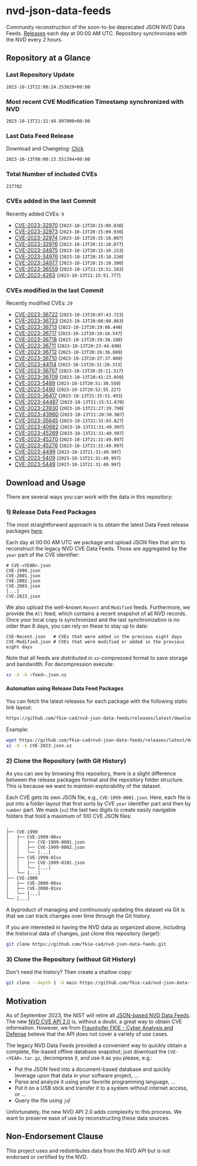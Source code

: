 # nvd-json-data-feeds

Community reconstruction of the soon-to-be deprecated JSON NVD Data Feeds. 
[Releases](https://github.com/fkie-cad/nvd-json-data-feeds/releases/latest) each day at 00:00 AM UTC.
Repository synchronizes with the NVD every 2 hours.

## Repository at a Glance

### Last Repository Update

```plain
2023-10-13T22:00:24.253629+00:00
```

### Most recent CVE Modification Timestamp synchronized with NVD

```plain
2023-10-13T21:31:49.997000+00:00
```

### Last Data Feed Release

Download and Changelog: [Click](https://github.com/fkie-cad/nvd-json-data-feeds/releases/latest)

```plain
2023-10-13T00:00:13.551394+00:00
```

### Total Number of included CVEs

```plain
227782
```

### CVEs added in the last Commit

Recently added CVEs: `9`

* [CVE-2023-32970](CVE-2023/CVE-2023-329xx/CVE-2023-32970.json) (`2023-10-13T20:15:09.830`)
* [CVE-2023-32973](CVE-2023/CVE-2023-329xx/CVE-2023-32973.json) (`2023-10-13T20:15:09.930`)
* [CVE-2023-32974](CVE-2023/CVE-2023-329xx/CVE-2023-32974.json) (`2023-10-13T20:15:10.007`)
* [CVE-2023-32976](CVE-2023/CVE-2023-329xx/CVE-2023-32976.json) (`2023-10-13T20:15:10.077`)
* [CVE-2023-34975](CVE-2023/CVE-2023-349xx/CVE-2023-34975.json) (`2023-10-13T20:15:10.153`)
* [CVE-2023-34976](CVE-2023/CVE-2023-349xx/CVE-2023-34976.json) (`2023-10-13T20:15:10.230`)
* [CVE-2023-34977](CVE-2023/CVE-2023-349xx/CVE-2023-34977.json) (`2023-10-13T20:15:10.300`)
* [CVE-2023-36559](CVE-2023/CVE-2023-365xx/CVE-2023-36559.json) (`2023-10-13T21:15:51.583`)
* [CVE-2023-4263](CVE-2023/CVE-2023-42xx/CVE-2023-4263.json) (`2023-10-13T21:15:51.777`)


### CVEs modified in the last Commit

Recently modified CVEs: `29`

* [CVE-2023-36722](CVE-2023/CVE-2023-367xx/CVE-2023-36722.json) (`2023-10-13T20:07:43.723`)
* [CVE-2023-36723](CVE-2023/CVE-2023-367xx/CVE-2023-36723.json) (`2023-10-13T20:08:08.063`)
* [CVE-2023-36713](CVE-2023/CVE-2023-367xx/CVE-2023-36713.json) (`2023-10-13T20:19:00.440`)
* [CVE-2023-36717](CVE-2023/CVE-2023-367xx/CVE-2023-36717.json) (`2023-10-13T20:19:18.547`)
* [CVE-2023-36718](CVE-2023/CVE-2023-367xx/CVE-2023-36718.json) (`2023-10-13T20:19:38.180`)
* [CVE-2023-36711](CVE-2023/CVE-2023-367xx/CVE-2023-36711.json) (`2023-10-13T20:23:44.690`)
* [CVE-2023-36712](CVE-2023/CVE-2023-367xx/CVE-2023-36712.json) (`2023-10-13T20:26:36.080`)
* [CVE-2023-36710](CVE-2023/CVE-2023-367xx/CVE-2023-36710.json) (`2023-10-13T20:27:37.000`)
* [CVE-2023-44114](CVE-2023/CVE-2023-441xx/CVE-2023-44114.json) (`2023-10-13T20:31:20.313`)
* [CVE-2023-36707](CVE-2023/CVE-2023-367xx/CVE-2023-36707.json) (`2023-10-13T20:35:11.517`)
* [CVE-2023-36709](CVE-2023/CVE-2023-367xx/CVE-2023-36709.json) (`2023-10-13T20:41:23.050`)
* [CVE-2023-5489](CVE-2023/CVE-2023-54xx/CVE-2023-5489.json) (`2023-10-13T20:51:30.550`)
* [CVE-2023-5490](CVE-2023/CVE-2023-54xx/CVE-2023-5490.json) (`2023-10-13T20:52:55.227`)
* [CVE-2023-36417](CVE-2023/CVE-2023-364xx/CVE-2023-36417.json) (`2023-10-13T21:15:51.493`)
* [CVE-2023-44487](CVE-2023/CVE-2023-444xx/CVE-2023-44487.json) (`2023-10-13T21:15:51.670`)
* [CVE-2023-23930](CVE-2023/CVE-2023-239xx/CVE-2023-23930.json) (`2023-10-13T21:27:29.790`)
* [CVE-2023-43960](CVE-2023/CVE-2023-439xx/CVE-2023-43960.json) (`2023-10-13T21:28:50.987`)
* [CVE-2023-35645](CVE-2023/CVE-2023-356xx/CVE-2023-35645.json) (`2023-10-13T21:31:03.827`)
* [CVE-2023-40682](CVE-2023/CVE-2023-406xx/CVE-2023-40682.json) (`2023-10-13T21:31:49.997`)
* [CVE-2023-45269](CVE-2023/CVE-2023-452xx/CVE-2023-45269.json) (`2023-10-13T21:31:49.997`)
* [CVE-2023-45270](CVE-2023/CVE-2023-452xx/CVE-2023-45270.json) (`2023-10-13T21:31:49.997`)
* [CVE-2023-45276](CVE-2023/CVE-2023-452xx/CVE-2023-45276.json) (`2023-10-13T21:31:49.997`)
* [CVE-2023-4499](CVE-2023/CVE-2023-44xx/CVE-2023-4499.json) (`2023-10-13T21:31:49.997`)
* [CVE-2023-5409](CVE-2023/CVE-2023-54xx/CVE-2023-5409.json) (`2023-10-13T21:31:49.997`)
* [CVE-2023-5449](CVE-2023/CVE-2023-54xx/CVE-2023-5449.json) (`2023-10-13T21:31:49.997`)


## Download and Usage

There are several ways you can work with the data in this repository:

### 1) Release Data Feed Packages

The most straightforward approach is to obtain the latest Data Feed release packages [here](https://github.com/fkie-cad/nvd-json-data-feeds/releases/latest).

Each day at 00:00 AM UTC we package and upload JSON files that aim to reconstruct the legacy NVD CVE Data Feeds.
Those are aggregated by the `year` part of the CVE identifier:

```
# CVE-<YEAR>.json
CVE-1999.json
CVE-2001.json
CVE-2002.json
CVE-2003.json
[...]
CVE-2023.json
```

We also upload the well-known `Recent` and `Modified` feeds.
Furthermore, we provide the `All` feed, which contains a recent snapshot of all NVD records.
Once your local copy is synchronized and the last synchronization is no older than 8 days, you can rely on these to stay up to date:

```plain
CVE-Recent.json   # CVEs that were added in the previous eight days
CVE-Modified.json # CVEs that were modified or added in the previous eight days
```

Note that all feeds are distributed in `xz`-compressed format to save storage and bandwidth.
For decompression execute:

```sh
xz -d -k <feed>.json.xz
```


#### Automation using Release Data Feed Packages

You can fetch the latest releases for each package with the following static link layout:

```sh
https://github.com/fkie-cad/nvd-json-data-feeds/releases/latest/download/CVE-<YEAR>.json.xz
```

Example:

```sh
wget https://github.com/fkie-cad/nvd-json-data-feeds/releases/latest/download/CVE-2023.json.xz
xz -d -k CVE-2023.json.xz
```

### 2) Clone the Repository (with Git History)

As you can see by browsing this repository, there is a slight difference between the release packages format and the repository folder structure.
This is because we want to maintain explorability of the dataset.

Each CVE gets its own JSON file, e.g., `CVE-1999-0001.json`.
Here, each file is put into a folder layout that first sorts by CVE `year` identifier part and then by `number` part.
We mask (`xx`) the last two digits to create easily navigable folders that hold a maximum of 100 CVE JSON files:

```plain
.
├── CVE-1999
│   ├── CVE-1999-00xx
│   │   ├── CVE-1999-0001.json
│   │   ├── CVE-1999-0002.json
│   │   └── [...]
│   ├── CVE-1999-01xx
│   │   ├── CVE-1999-0101.json
│   │   └── [...]
│   └── [...]
├── CVE-2000
│   ├── CVE-2000-00xx
│   ├── CVE-2000-01xx
│   └── [...]
└── [...]
```

A byproduct of managing and continuously updating this dataset via Git is that we can track changes over time through the Git history.

If you are interested in having the NVD data as organized above, including the historical data of changes, just clone this repository (large!):

```sh
git clone https://github.com/fkie-cad/nvd-json-data-feeds.git
```

### 3) Clone the Repository (without Git History)

Don't need the history? Then create a shallow copy:

```sh
git clone --depth 1 -b main https://github.com/fkie-cad/nvd-json-data-feeds.git
```

## Motivation

As of September 2023, the NIST will retire all [JSON-based NVD Data Feeds](https://nvd.nist.gov/vuln/data-feeds#divRetirementBanner-1).
The new [NVD CVE API 2.0](https://nvd.nist.gov/developers/vulnerabilities) is, without a doubt, a great way to obtain CVE information.
However, we from [Fraunhofer FKIE - Cyber Analysis and Defense](https://www.fkie.fraunhofer.de/en/departments/cad.html) believe that the API does not cover a variety of use cases.

The legacy NVD Data Feeds provided a convenient way to quickly obtain a complete, file-based offline database snapshot; just download the `CVE-<YEAR>.tar.gz`, decompress it, and use it as you please, e.g.:

* Put the JSON feed into a document-based database and quickly leverage upon that data in your software project, ...
* Parse and analyze it using your favorite programming language, ...
* Put it on a USB stick and transfer it to a system without internet access, or ...
* Query the file using `jq`!

Unfortunately, the new NVD API 2.0 adds complexity to this process.
We want to preserve ease of use by reconstructing these data sources.

## Non-Endorsement Clause

This project uses and redistributes data from the NVD API but is not endorsed or certified by the NVD.